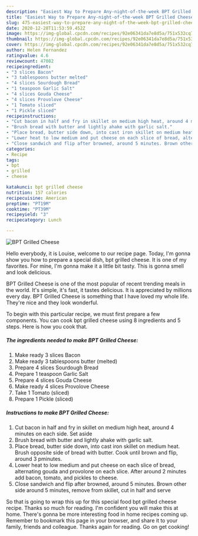 ```yaml
---
description: "Easiest Way to Prepare Any-night-of-the-week BPT Grilled Cheese"
title: "Easiest Way to Prepare Any-night-of-the-week BPT Grilled Cheese"
slug: 475-easiest-way-to-prepare-any-night-of-the-week-bpt-grilled-cheese
date: 2020-12-28T11:53:59.452Z
image: https://img-global.cpcdn.com/recipes/92e06341da7e8d5a/751x532cq70/bpt-grilled-cheese-recipe-main-photo.jpg
thumbnail: https://img-global.cpcdn.com/recipes/92e06341da7e8d5a/751x532cq70/bpt-grilled-cheese-recipe-main-photo.jpg
cover: https://img-global.cpcdn.com/recipes/92e06341da7e8d5a/751x532cq70/bpt-grilled-cheese-recipe-main-photo.jpg
author: Helen Fernandez
ratingvalue: 4.6
reviewcount: 47082
recipeingredient:
- "3 slices Bacon"
- "3 tablespoons butter melted"
- "4 slices Sourdough Bread"
- "1 teaspoon Garlic Salt"
- "4 slices Gouda Cheese"
- "4 slices Provolove Cheese"
- "1 Tomato sliced"
- "1 Pickle sliced"
recipeinstructions:
- "Cut bacon in half and fry in skillet on medium high heat, around 4 minutes on each side. Set aside"
- "Brush bread with butter and lightly ahake with garlic salt."
- "Place bread, butter side down, into cast iron skillet on medium heat. Brush opposite side of bread with butter. Cook until brown and flip, around 3 pminutes."
- "Lower heat to low medium and put cheese on each slice of bread, alternating gouda and provolone on each slice. After around 2 minutes add bacon, tomato, and pickles to cheese."
- "Close sandwich and flip after browned, around 5 minutes. Brown other side around 5 minutes, remove from skillet, cut in half and serve"
categories:
- Recipe
tags:
- bpt
- grilled
- cheese

katakunci: bpt grilled cheese 
nutrition: 157 calories
recipecuisine: American
preptime: "PT19M"
cooktime: "PT39M"
recipeyield: "3"
recipecategory: Lunch

---
```



![BPT Grilled Cheese](https://img-global.cpcdn.com/recipes/92e06341da7e8d5a/751x532cq70/bpt-grilled-cheese-recipe-main-photo.jpg)

Hello everybody, it is Louise, welcome to our recipe page. Today, I'm gonna show you how to prepare a special dish, bpt grilled cheese. It is one of my favorites. For mine, I'm gonna make it a little bit tasty. This is gonna smell and look delicious.



BPT Grilled Cheese is one of the most popular of recent trending meals in the world. It's simple, it's fast, it tastes delicious. It is appreciated by millions every day. BPT Grilled Cheese is something that I have loved my whole life. They're nice and they look wonderful.


To begin with this particular recipe, we must first prepare a few components. You can cook bpt grilled cheese using 8 ingredients and 5 steps. Here is how you cook that.

<!--inarticleads1-->

##### The ingredients needed to make BPT Grilled Cheese:

1. Make ready 3 slices Bacon
1. Make ready 3 tablespoons butter (melted)
1. Prepare 4 slices Sourdough Bread
1. Prepare 1 teaspoon Garlic Salt
1. Prepare 4 slices Gouda Cheese
1. Make ready 4 slices Provolove Cheese
1. Take 1 Tomato (sliced)
1. Prepare 1 Pickle (sliced)




<!--inarticleads2-->

##### Instructions to make BPT Grilled Cheese:

1. Cut bacon in half and fry in skillet on medium high heat, around 4 minutes on each side. Set aside
1. Brush bread with butter and lightly ahake with garlic salt.
1. Place bread, butter side down, into cast iron skillet on medium heat. Brush opposite side of bread with butter. Cook until brown and flip, around 3 pminutes.
1. Lower heat to low medium and put cheese on each slice of bread, alternating gouda and provolone on each slice. After around 2 minutes add bacon, tomato, and pickles to cheese.
1. Close sandwich and flip after browned, around 5 minutes. Brown other side around 5 minutes, remove from skillet, cut in half and serve




So that is going to wrap this up for this special food bpt grilled cheese recipe. Thanks so much for reading. I'm confident you will make this at home. There's gonna be more interesting food in home recipes coming up. Remember to bookmark this page in your browser, and share it to your family, friends and colleague. Thanks again for reading. Go on get cooking!
